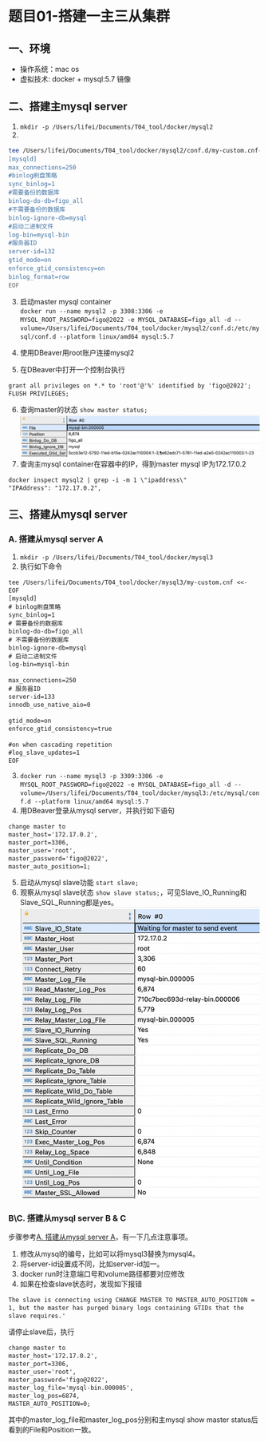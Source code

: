 # 题目01-搭建一主三从集群
## 一、环境
* 操作系统：mac os
* 虚拟技术: docker + mysql:5.7 镜像

## 二、搭建主mysql server
1. `mkdir -p /Users/lifei/Documents/T04_tool/docker/mysql2`
2. 
```sh
tee /Users/lifei/Documents/T04_tool/docker/mysql2/conf.d/my-custom.cnf-todel <<- EOF
[mysqld]
max_connections=250
#binlog刷盘策略
sync_binlog=1
#需要备份的数据库
binlog-do-db=figo_all
#不需要备份的数据库
binlog-ignore-db=mysql
#启动二进制文件
log-bin=mysql-bin
#服务器ID
server-id=132
gtid_mode=on
enforce_gtid_consistency=on
binlog_format=row
EOF
```
3. 启动master mysql container  
`docker run --name mysql2 -p 3308:3306 -e MYSQL_ROOT_PASSWORD=figo@2022 -e MYSQL_DATABASE=figo_all -d --volume=/Users/lifei/Documents/T04_tool/docker/mysql2/conf.d:/etc/mysql/conf.d --platform linux/amd64 mysql:5.7`

4. 使用DBeaver用root账户连接mysql2
5. 在DBeaver中打开一个控制台执行
```
grant all privileges on *.* to 'root'@'%' identified by 'figo@2022';
FLUSH PRIVILEGES;
```
6. 查询master的状态
`show master status;`
![show master status](img/masterstatus.png)  
7. 查询主mysql container在容器中的IP，得到master mysql IP为172.17.0.2
```
docker inspect mysql2 | grep -i -m 1 \"ipaddress\"
"IPAddress": "172.17.0.2",
```

## 三、搭建从mysql server
### <a id="SlaveA"></a>A. 搭建从mysql server A ###
1. `mkdir -p /Users/lifei/Documents/T04_tool/docker/mysql3 ` 
2. 执行如下命令
```shell
tee /Users/lifei/Documents/T04_tool/docker/mysql3/my-custom.cnf <<- EOF
[mysqld]
# binlog刷盘策略 
sync_binlog=1
# 需要备份的数据库 
binlog-do-db=figo_all
# 不需要备份的数据库 
binlog-ignore-db=mysql 
# 启动二进制文件 
log-bin=mysql-bin

max_connections=250
# 服务器ID 
server-id=133
innodb_use_native_aio=0

gtid_mode=on
enforce_gtid_consistency=true

#on when cascading repetition
#log_slave_updates=1
EOF
```
3. `docker run --name mysql3 -p 3309:3306 -e MYSQL_ROOT_PASSWORD=figo@2022 -e MYSQL_DATABASE=figo_all -d --volume=/Users/lifei/Documents/T04_tool/docker/mysql3:/etc/mysql/conf.d --platform linux/amd64 mysql:5.7`
4. 用DBeaver登录从mysql server，并执行如下语句
```shell
change master to 
master_host='172.17.0.2', 
master_port=3306, 
master_user='root', 
master_password='figo@2022', 
master_auto_position=1;
```
5. 启动从mysql slave功能
`start slave;`
6. 观察从mysql slave状态 `show slave status;`，可见Slave_IO_Running和Slave_SQL_Running都是yes。  
![slave status](img/slave3status.png)  

### B\C. 搭建从mysql server B & C  
步骤参考[A. 搭建从mysql server A](#SlaveA)，有一下几点注意事项。  
1. 修改从mysql的编号，比如可以将mysql3替换为mysql4。  
2. 将server-id设置成不同，比如server-id加一。
3. docker run时注意端口号和volume路径都要对应修改
4. 如果在检查slave状态时，发现如下报错
```shell
The slave is connecting using CHANGE MASTER TO MASTER_AUTO_POSITION = 1, but the master has purged binary logs containing GTIDs that the slave requires.'
```
请停止slave后，执行
```shell
change master to
master_host='172.17.0.2',
master_port=3306,
master_user='root',
master_password='figo@2022',
master_log_file='mysql-bin.000005',
master_log_pos=6874,
MASTER_AUTO_POSITION=0;
```
其中的master_log_file和master_log_pos分别和主mysql show master status后看到的File和Position一致。